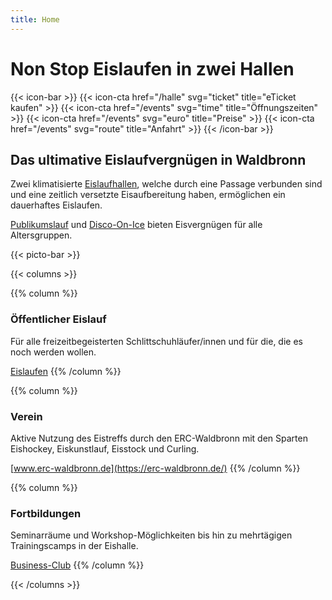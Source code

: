 ```yaml
---
title: Home
---
```


# Non Stop Eislaufen in zwei Hallen

{{< icon-bar >}}
  {{< icon-cta href="/halle" svg="ticket" title="eTicket kaufen" >}}
  {{< icon-cta href="/events" svg="time" title="Öffnungszeiten" >}}
  {{< icon-cta href="/events" svg="euro" title="Preise" >}}
  {{< icon-cta href="/events" svg="route" title="Anfahrt" >}}
{{< /icon-bar >}}

## Das ultimative Eislaufvergnügen in Waldbronn

Zwei klimatisierte [Eislaufhallen](/halle), welche durch eine Passage verbunden sind und eine zeitlich versetzte Eisaufbereitung haben, ermöglichen ein dauerhaftes Eislaufen.

[Publikumslauf](/halle) und [Disco-On-Ice](/halle) bieten Eisvergnügen für alle Altersgruppen.

{{< picto-bar >}}

{{< columns >}}

{{% column %}}
### Öffentlicher Eislauf

Für alle freizeitbegeisterten Schlittschuhläufer/innen und für die, die es noch werden wollen.

[Eislaufen](/halle)
{{% /column %}}

{{% column %}}
### Verein

Aktive Nutzung des Eistreffs durch den ERC-Waldbronn mit den Sparten Eishockey, Eiskunstlauf, Eisstock und Curling. 

[www.erc-waldbronn.de](https://erc-waldbronn.de/)
{{% /column %}}

{{% column %}}
### Fortbildungen

Seminarräume und Workshop-Möglichkeiten bis hin zu mehrtägigen Trainingscamps in der Eishalle. 

[Business-Club](/business-club)
{{% /column %}}

{{< /columns >}}
